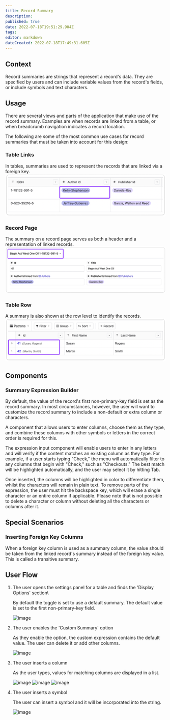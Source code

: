 ```yaml
---
title: Record Summary
description: 
published: true
date: 2022-07-18T19:51:29.904Z
tags: 
editor: markdown
dateCreated: 2022-07-18T17:49:31.605Z
---
```


## Context 
Record summaries are strings that represent a record's data. They are specified by users and can include variable values from the record's fields, or include symbols and text characters.

## Usage
There are several views and parts of the application that make use of the record summary. Examples are when records are linked from a table, or when breadcrumb navigation indicates a record location.

The following are some of the most common use cases for record summaries that must be taken into account for this design:

### Table Links
In tables, summaries are used to represent the records that are linked via a foreign key.
![image](/assets/design/specs/record-summary/179570423-e41b54e2-ebd7-4e73-acb2-8337ec6bb2db.png)

### Record Page
The summary on a record page serves as both a header and a representation of linked records.
![image](/assets/design/specs/record-summary/179571077-3ab610ff-d0ca-4d70-b840-e760dd567edb.png)

### Table Row
A summary is also shown at the row level to identify the records.
![image](/assets/design/specs/record-summary/179571476-4fa60138-3acf-4b69-9c32-cc1468cdf965.png)

## Components

### Summary Expression Builder
By default, the value of the record's first non-primary-key field is set as the record summary. In most circumstances, however, the user will want to customize the record summary to include a non-default or extra column or characters.

A component that allows users to enter columns, choose them as they type, and combine these columns with other symbols or letters in the correct order is required for this.

The expression input component will enable users to enter in any letters and will verify if the content matches an existing column as they type. For example, if a user starts typing "Check," the menu will automatically filter to any columns that begin with "Check," such as "Checkouts." The best match will be highlighted automatically, and the user may select it by hitting Tab.

Once inserted, the columns will be highlighted in color to differentiate them, whilst the characters will remain in plain text. To remove parts of the expression, the user must hit the backspace key, which will erase a single character or an entire column if applicable. Please note that is not possible to delete a character or column without deleting all the characters or columns after it.

## Special Scenarios

### Inserting Foreign Key Columns
When a foreign key column is used as a summary column, the value should be taken from the linked record's summary instead of the foreign key value. This is called a transitive summary.

## User Flow

1. The user opens the settings panel for a table and finds the 'Display Options' section\

	By default the toggle is set to use a default summary. The default value is set to the first non-primary-key field.

	<img width="321" alt="image" src="https://user-images.githubusercontent.com/845767/175492420-77a0f46a-1026-4088-ba00-9061bb7b414e.png">

2. The user enables the 'Custom Summary' option

	As they enable the option, the custom expression contains the default value. The user can delete it or add other columns.

	<img width="320" alt="image" src="https://user-images.githubusercontent.com/845767/175492662-0a675593-d028-44da-8b64-d7a002e28174.png">

3. The user inserts a column
    
    As the user types, values for matching columns are displayed in a list. 

    <img width="318" alt="image" src="https://user-images.githubusercontent.com/845767/175507760-af004d5f-99a0-42a8-98cd-701dba3883f5.png">
    <img width="323" alt="image" src="https://user-images.githubusercontent.com/845767/175508253-4bdb3f1a-f7ce-4c95-ae26-b87f41dcdbbd.png">
    <img width="318" alt="image" src="https://user-images.githubusercontent.com/845767/175507760-af004d5f-99a0-42a8-98cd-701dba3883f5.png">

4. The user inserts a symbol
    
    The user can insert a symbol and it will be incorporated into the string. 

    <img width="323" alt="image" src="https://user-images.githubusercontent.com/845767/175508152-631812c6-c0fe-4777-a8ff-47f6b76fa531.png">
